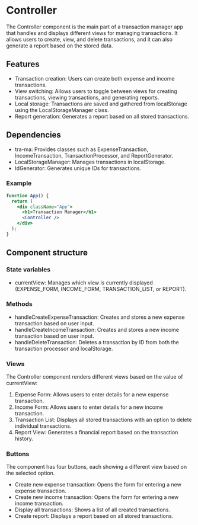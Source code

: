 # Controller

The Controller component is the main part of a transaction manager app that handles and displays different views for managing transactions. It allows users to create, view, and delete transactions, and it can also generate a report based on the stored data.

## Features

- Transaction creation: Users can create both expense and income transactions.
- View switching: Allows users to toggle between views for creating transactions, viewing transactions, and generating reports.
- Local storage: Transactions are saved and gathered from localStorage using the LocalStorageManager class.
- Report generation: Generates a report based on all stored transactions.

## Dependencies

* tra-ma: Provides classes such as ExpenseTransaction, IncomeTransaction, TransactionProcessor, and ReportGenerator.
* LocalStorageManager: Manages transactions in localStorage.
* IdGenerator: Generates unique IDs for transactions.

### Example

```jsx
function App() {
  return (
    <div className="App">
      <h1>Transaction Manager</h1>
      <Controller />
    </div>
  );
}
```

## Component structure

### State variables

- currentView: Manages which view is currently displayed (EXPENSE_FORM, INCOME_FORM, TRANSACTION_LIST, or REPORT).

### Methods

- handleCreateExpenseTransaction: Creates and stores a new expense transaction based on user input.
- handleCreateIncomeTransaction: Creates and stores a new income transaction based on user input.
- handleDeleteTransaction: Deletes a transaction by ID from both the transaction processor and localStorage.

### Views

The Controller component renders different views based on the value of currentView:

1. Expense Form: Allows users to enter details for a new expense transaction.
2. Income Form: Allows users to enter details for a new income transaction.
3. Transaction List: Displays all stored transactions with an option to delete individual transactions.
4. Report View: Generates a financial report based on the transaction history.

### Buttons
The component has four buttons, each showing a different view based on the selected option.

- Create new expense transaction: Opens the form for entering a new expense transaction.
- Create new income transaction: Opens the form for entering a new income transaction.
- Display all transactions: Shows a list of all created transactions.
- Create report: Displays a report based on all stored transactions.
